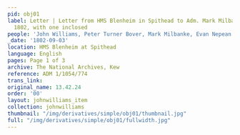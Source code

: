 ```yaml
---
pid: obj01
label: Letter | Letter from HMS Blenheim in Spithead to Adm. Mark Milbanke, 3rd September,
  1802, with one inclosed
people: 'John Williams, Peter Turner Bover, Mark Milbanke, Evan Nepean '
_date: '1802-09-03'
location: HMS Blenheim at Spithead
language: English
pages: Page 1 of 3
archive: The National Archives, Kew
reference: ADM 1/1054/774
trans_link:
original_name: 13.42.24
order: '00'
layout: johnwilliams_item
collection: johnwilliams
thumbnail: "/img/derivatives/simple/obj01/thumbnail.jpg"
full: "/img/derivatives/simple/obj01/fullwidth.jpg"
---
```

